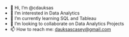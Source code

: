 - 👋 Hi, I’m @cdauksas
- 👀 I’m interested in Data Analytics
- 🌱 I’m currently learning SQL and Tableau
- 💞️ I’m looking to collaborate on Data Analytics Projects
- 📫 How to reach me: dauksascasey@gmail.com

<!---
cdauksas/cdauksas is a ✨ special ✨ repository because its `README.md` (this file) appears on your GitHub profile.
You can click the Preview link to take a look at your changes.
--->
